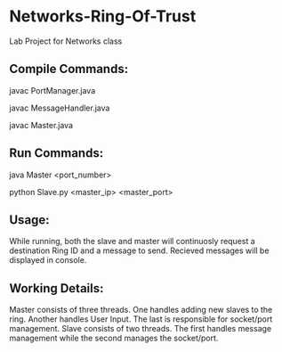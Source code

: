 # Networks-Ring-Of-Trust
Lab Project for Networks class

## Compile Commands:
  
  javac PortManager.java
  
  javac MessageHandler.java
  
  javac Master.java
  
## Run Commands:

  java Master <port_number>
  
  python Slave.py <master_ip> <master_port>
  
## Usage:
  
  While running, both the slave and master will continuosly request a destination Ring ID and a message to send.
  Recieved messages will be displayed in console.
  
## Working Details:
  
  Master consists of three threads. One handles adding new slaves to the ring. Another handles User Input. 
  The last is responsible for socket/port management.
  Slave consists of two threads. The first handles message management while the second manages the socket/port.
